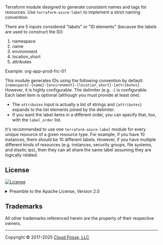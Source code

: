 Terraform module designed to generate consistent names and tags for resources. Use `terraform-azure-label` to implement a strict naming convention.

There are 5 inputs considered "labels" or "ID elements" (because the labels are used to construct the ID):
1. namespace
1. name
1. environment
1. location_short
1. attributes

Example: org-app-prod-frc-01

This module generates IDs using the following convention by default: `{namespace}-{name}-{environment}-{location_short}-{attributes}`
However, it is highly configurable. The delimiter (e.g. `-`) is configurable. Each label item is optional (although you must provide at least one).
- The `attributes` input is actually a list of strings and `{attributes}` expands to the list elements joined by the delimiter.
- If you want the label items in a different order, you can specify that, too, with the `label_order` list.

It's recommended to use one `terraform-azure-label` module for every unique resource of a given resource type.
For example, if you have 10 instances, there should be 10 different labels.
However, if you have multiple different kinds of resources (e.g. instances, security groups, file systems, and elastic ips), then they can all share the same label assuming they are logically related.

## License

<a href="https://opensource.org/licenses/Apache-2.0"><img src="https://img.shields.io/badge/License-Apache%202.0-blue.svg?style=for-the-badge" alt="License"></a>

<details>
<summary>Preamble to the Apache License, Version 2.0</summary>
<br/>
<br/>

Complete license is available in the [`LICENSE`](LICENSE) file.

```text
Licensed to the Apache Software Foundation (ASF) under one
or more contributor license agreements.  See the NOTICE file
distributed with this work for additional information
regarding copyright ownership.  The ASF licenses this file
to you under the Apache License, Version 2.0 (the
"License"); you may not use this file except in compliance
with the License.  You may obtain a copy of the License at

  https://www.apache.org/licenses/LICENSE-2.0

Unless required by applicable law or agreed to in writing,
software distributed under the License is distributed on an
"AS IS" BASIS, WITHOUT WARRANTIES OR CONDITIONS OF ANY
KIND, either express or implied.  See the License for the
specific language governing permissions and limitations
under the License.
```
</details>

## Trademarks

All other trademarks referenced herein are the property of their respective owners.

---
Copyright © 2017-2025 [Cloud Posse, LLC](https://cpco.io/copyright)
